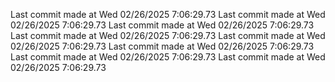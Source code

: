  
Last commit made at Wed 02/26/2025  7:06:29.73 
Last commit made at Wed 02/26/2025  7:06:29.73 
Last commit made at Wed 02/26/2025  7:06:29.73 
Last commit made at Wed 02/26/2025  7:06:29.73 
Last commit made at Wed 02/26/2025  7:06:29.73 
Last commit made at Wed 02/26/2025  7:06:29.73 
Last commit made at Wed 02/26/2025  7:06:29.73 
Last commit made at Wed 02/26/2025  7:06:29.73 

